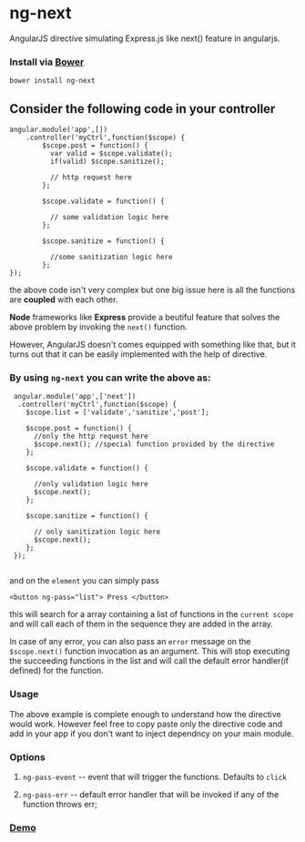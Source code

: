 ng-next
=======

AngularJS directive simulating Express.js like next() feature in angularjs.


### Install via [Bower](http://bower.io/)

`bower install ng-next`

## Consider the following code in your controller


```` 
angular.module('app',[])
    .controller('myCtrl',function($scope) {
        $scope.post = function() {
          var valid = $scope.validate();
          if(valid) $scope.sanitize();

          // http request here
        };

        $scope.validate = function() {
          
          // some validation logic here
        };

        $scope.sanitize = function() {
          
          //some sanitization logic here
        };
});
````

the above code isn't very complex but one big issue here is all the functions are **coupled** with each other. 

**Node** frameworks like **Express** provide a beutiful feature that solves the above problem by invoking the `next()` function. 

However, AngularJS doesn't comes equipped with something like that, but it turns out that it can be easily implemented with the help of directive.

### By using `ng-next` you can write the above as:

````
 angular.module('app',['next']) 
  .controller('myCtrl',function($scope) { 
    $scope.list = ['validate','sanitize','post'];

    $scope.post = function() {
      //only the http request here 
      $scope.next(); //special function provided by the directive
    };

    $scope.validate = function() {
      
      //only validation logic here
      $scope.next();
    };

    $scope.sanitize = function() {
      
      // only sanitization logic here
      $scope.next();
    };
 });
 
````

and on the `element` you can simply pass

`<button ng-pass="list"> Press </button>`

this will search for a array containing a list of functions in the `current scope` and will call each of them in the sequence they are added in the array.

In case of any error, you can also pass an `error` message on the `$scope.next()` function invocation as an argument. This will stop executing the succeeding functions in the list and will call the default error handler(if defined) for the function.


### Usage

The above example is complete enough to understand how the directive would work. However feel free to copy paste only the directive code and add in your app if you don't want to inject dependncy on your main module.

### Options

1. `ng-pass-event` -- event that will trigger the functions. Defaults to `click`

2. `ng-pass-err` -- default error handler that will be invoked if any of the function throws err;

### [Demo](http://jsfiddle.net/Pranay/pn405j7q/2/)

